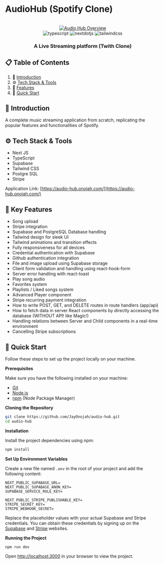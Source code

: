 # AudioHub (Spotify Clone)

<div align="center">
  <br />
    <a href="https://audio-hub.onojah.com/" target="_blank">
      <img src="https://i.imgur.com/hba0M6J.png" alt="Audio Hub Overview">
    </a>
  <br />

  <div>
    <img src="https://img.shields.io/badge/-Typescript-black?style=for-the-badge&logoColor=white&logo=typescript&color=3178C6" alt="typescript" />
    <img src="https://img.shields.io/badge/-Next_._JS-black?style=for-the-badge&logoColor=white&logo=nextdotjs&color=000000" alt="nextdotjs" />
    <img src="https://img.shields.io/badge/-Tailwind_CSS-black?style=for-the-badge&logoColor=white&logo=tailwindcss&color=06B6D4" alt="tailwindcss" />
  </div>
  <h3 align="center">A Live Streaming platform (Twith Clone)</h3>
</div>

## 📋 <a name="table">Table of Contents</a>

1. 🤖 [Introduction](#introduction)
2. ⚙️ [Tech Stack & Tools](#tech-stack)
3. 🔋 [Features](#features)
4. 🤸 [Quick Start](#quick-start)

## <a name="introduction">🤖 Introduction</a>

A complete music streaming application from scratch, replicating the popular features and functionalities of Spotify.

## <a name="tech-stack">⚙️ Tech Stack & Tools</a>

- Next JS
- TypeScript
- Supabase
- Tailwind CSS
- Postgre SQL
- Stripe

Application Link: [https://audio-hub.onojah.com/](https://audio-hub.onojah.com/)

## <a name="features">🔋 Key Features</a>

- Song upload
- Stripe integration
- Supabase and PostgreSQL Database handling
- Tailwind design for sleek UI
- Tailwind animations and transition effects
- Fully responsiveness for all devices
- Credential authentication with Supabase
- Github authentication integration
- File and image upload using Supabase storage
- Client form validation and handling using react-hook-form
- Server error handling with react-toast
- Play song audio
- Favorites system
- Playlists / Liked songs system
- Advanced Player component
- Stripe recurring payment integration
- How to write POST, GET, and DELETE routes in route handlers (app/api)
- How to fetch data in server React components by directly accessing the database (WITHOUT API! like Magic!)
- Handling relations between Server and Child components in a real-time environment
- Cancelling Stripe subscriptions

## <a name="quick-start">🤸 Quick Start</a>

Follow these steps to set up the project locally on your machine.

**Prerequisites**

Make sure you have the following installed on your machine:

- [Git](https://git-scm.com/)
- [Node.js](https://nodejs.org/en)
- [npm](https://www.npmjs.com/) (Node Package Manager)

**Cloning the Repository**

```bash
git clone https://github.com/JayOnojah/audio-hub.git
cd audio-hub
```

**Installation**

Install the project dependencies using npm:

```bash
npm install
```

**Set Up Environment Variables**

Create a new file named `.env` in the root of your project and add the following content:

```env
NEXT_PUBLIC_SUPABASE_URL=
NEXT_PUBLIC_SUPABASE_ANON_KEY=
SUPABASE_SERVICE_ROLE_KEY=

NEXT_PUBLIC_STRIPE_PUBLISHABLE_KEY=
STRIPE_SECRET_KEY=
STRIPE_WEBHOOK_SECRET=
```

Replace the placeholder values with your actual Supabase and Stripe credentials. You can obtain these credentials by signing up on the [Supabase](https://supabase.com/) and [Stripe](https://stripe.com/) websites.

**Running the Project**

```bash
npm run dev
```

Open [http://localhost:3000](http://localhost:3000) in your browser to view the project.
